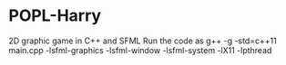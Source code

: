 # POPL-Harry
2D graphic game in C++ and SFML
Run the code as g++ -g -std=c++11 main.cpp -lsfml-graphics -lsfml-window -lsfml-system -lX11 -lpthread
